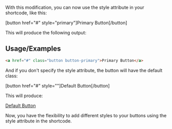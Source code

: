 With this modification, you can now use the style attribute in your shortcode, like this:

[button href="#" style="primary"]Primary Button[/button]

This will produce the following output:

## Usage/Examples

```html
<a href="#" class="button button-primary">Primary Button</a>
```



And if you don't specify the style attribute, the button will have the default class:

[button href="#" style=""]Default Button[/button]

This will produce:

<a href="#" class="button">Default Button</a>

Now, you have the flexibility to add different styles to your buttons using the style attribute in the shortcode.
